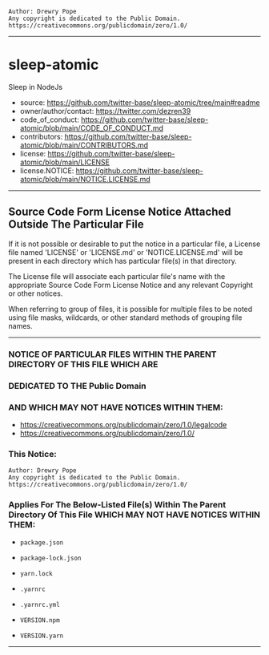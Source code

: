     Author: Drewry Pope
    Any copyright is dedicated to the Public Domain.
    https://creativecommons.org/publicdomain/zero/1.0/

----

# sleep-atomic
Sleep in NodeJs
 - source: https://github.com/twitter-base/sleep-atomic/tree/main#readme
 - owner/author/contact: https://twitter.com/dezren39
 - code_of_conduct: https://github.com/twitter-base/sleep-atomic/blob/main/CODE_OF_CONDUCT.md
 - contributors: https://github.com/twitter-base/sleep-atomic/blob/main/CONTRIBUTORS.md
 - license: https://github.com/twitter-base/sleep-atomic/blob/main/LICENSE
 - license.NOTICE: https://github.com/twitter-base/sleep-atomic/blob/main/NOTICE.LICENSE.md

----

## Source Code Form License Notice Attached Outside The Particular File

If it is not possible or desirable to put the notice in a particular file,
a License file named 'LICENSE' or 'LICENSE.md' or 'NOTICE.LICENSE.md' will
be present in each directory which has particular file(s) in that directory.

The License file will associate each particular file's name with the appropriate
Source Code Form License Notice and any relevant Copyright or other notices.

When referring to group of files, it is possible for multiple files to be noted
using file masks, wildcards, or other standard methods of grouping file names.

----

### NOTICE OF PARTICULAR FILES WITHIN THE PARENT DIRECTORY OF THIS FILE WHICH ARE
### DEDICATED TO THE Public Domain
### AND WHICH MAY NOT HAVE NOTICES WITHIN THEM:

 - https://creativecommons.org/publicdomain/zero/1.0/legalcode
 - https://creativecommons.org/publicdomain/zero/1.0/

### This Notice:
    Author: Drewry Pope
    Any copyright is dedicated to the Public Domain.
    https://creativecommons.org/publicdomain/zero/1.0/
### Applies For The Below-Listed File(s) Within The Parent Directory Of This File WHICH MAY NOT HAVE NOTICES WITHIN THEM:
-
      package.json
-
      package-lock.json
-
      yarn.lock
-
      .yarnrc
-
      .yarnrc.yml
-
      VERSION.npm
-
      VERSION.yarn

----
